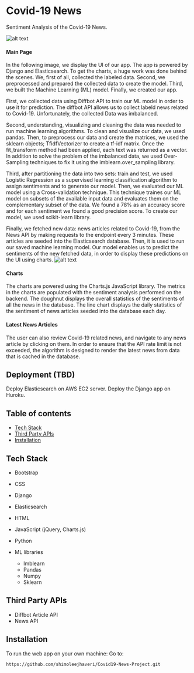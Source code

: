 # Covid-19 News
Sentiment Analysis of the Covid-19 News.

![alt text](https://github.com/IG-ReDCAD/Covid-19-Deployment/tree/master/searchNews/static/news/img/img1.png)

#### Main Page
In the following image, we display the UI of our app. The app is powered by Django and Elasticsearch. To get the charts, a huge work was done behind the scenes. We, first of all, collected the labeled data. Second, we preprocessed and prepared the collected data to create the model. Third, we built the Machine Learning (ML) model. Finally, we created our app.

First, we collected data using Diffbot API to train our ML model in order to use it for prediction. The diffbot API allows us to collect labeld news related to Covid-19. Unfortunately, the collected Data was imbalanced. 

Second, understanding, visualizing and cleaning the data was needed to run machine learning algorithms. To clean and visualize our data, we used pandas. Then, to preprocess our data and create the matrices, we used the sklearn objects; TfidfVectorizer to create a tf-idf matrix. Once the fit_transform method had been applied, each text was returned as a vector. In addition to solve the problem of the imbalanced data, we used Over-Sampling techniques to fix it using the imblearn.over_sampling library. 

Third, after partitioning the data into two sets: train and test, we used Logistic Regression as a supervised learning classification algorithm to assign sentiments and to generate our model. Then, we evaluated our ML model using a Cross-validation technique. This technique traines our ML model on subsets of the available input data and evaluates them on the complementary subset of the data. We found a 78% as an accuracy score and for each sentiment we found a good precision score. To create our model, we used scikit-learn library. 

Finally, we fetched new data: news articles related to Covid-19, from the News API by making requests to the endpoint every 3 minutes. These articles are seeded into the Elasticsearch database. Then, it is used to run our saved machine learning model. Our model enables us to predict the sentiments of the new fetched data, in order to display these predictions on the UI using charts.
![alt text](https://github.com/IG-ReDCAD/Covid-19-Deployment/tree/master/searchNews/static/news/img/img2.gif)


#### Charts
The charts are powered using the Charts.js JavaScript library. The metrics in the charts are populated with the sentiment analysis performed on the backend. The doughnut displays the overall statistics of the sentiments of all the news in the database. The line chart displays the daily statistics of the sentiment of news articles seeded into the database each day.


#### Latest News Articles
The user can also review Covid-19 related news, and navigate to any news article by clicking on them. In order to ensure that the API rate limit is not exceeded, the algorithm is designed to render the latest news from data that is cached in the database.

## Deployment (TBD)
Deploy Elasticsearch on AWS EC2 server.
Deploy the Django app on Huroku.


## Table of contents
* [Tech Stack](#tech-stack)
* [Third Party APIs](#api)
* [Installation](#installation)

## <a name="tech-stack"></a>Tech Stack
* Bootstrap
* CSS
* Django
* Elasticsearch
* HTML
* JavaScript (jQuery, Charts.js)
* Python

* ML libraries
  - Imblearn
  - Pandas
  - Numpy
  - Sklearn

## <a name="api"></a>Third Party APIs
* Diffbot Article API
* News API



## <a name="installation"></a>Installation
To run the web app on your own machine:
Go to: 
```
https://github.com/shimoleejhaveri/Covid19-News-Project.git
```

